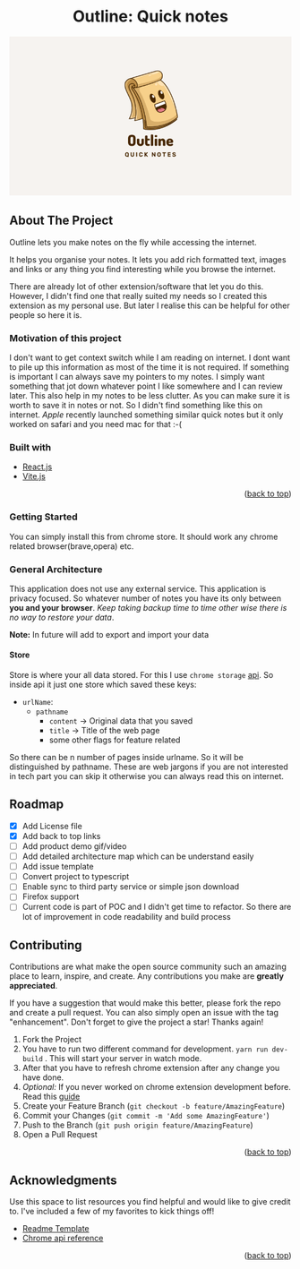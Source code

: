 <h1 align="center">Outline: Quick notes</h1>
<img src="./cover.png"/>

<!-- ABOUT THE PROJECT -->

## About The Project

Outline lets you make notes on the fly while accessing the internet.

It helps you organise your notes. It lets you add rich formatted text, images and links or any thing you find interesting while you browse the internet.

There are already lot of other extension/software that let you do this. However, I didn't find one that really suited my needs so I created this extension as my personal use. But later I realise this can be helpful for other people so here it is.

### Motivation of this project

I don't want to get context switch while I am reading on internet. I dont want to pile up this information as most of the time it is not required. If something is important I can always save my pointers to my notes. I simply want something that jot down whatever point I like somewhere and I can review later. This also help in my notes to be less clutter. As you can make sure it is worth to save it in notes or not. So I didn't find something like this on internet.
_Apple_ recently launched something similar quick notes but it only worked on safari and you need mac for that :-(

### Built with

- [React.js](https://reactjs.org/)
- [Vite.js](https://vitejs.dev)

<p align="right">(<a href="#top">back to top</a>)</p>

<!-- GETTING STARTED -->

### Getting Started

You can simply install this from chrome store. It should work any chrome related browser(brave,opera) etc.

### General Architecture

This application does not use any external service. This application is privacy focused. So whatever number of notes you have its only between **you and your browser**. _Keep taking backup time to time other wise there is no way to restore your data_.

**Note:** In future will add to export and import your data

#### Store

Store is where your all data stored. For this I use `chrome storage` [api](https://developer.chrome.com/docs/extensions/reference/storage/).
So inside api it just one store which saved these keys:

- `urlName`:
  - `pathname`
    - `content` -> Original data that you saved
    - `title` -> Title of the web page
    - some other flags for feature related

So there can be n number of pages inside urlname. So it will be distinguished by pathname. These are web jargons if you are not interested in tech part you can skip it otherwise you can always read this on internet.

<!-- ROADMAP -->

## Roadmap

- [x] Add License file
- [x] Add back to top links
- [ ] Add product demo gif/video
- [ ] Add detailed architecture map which can be understand easily
- [ ] Add issue template
- [ ] Convert project to typescript
- [ ] Enable sync to third party service or simple json download
- [ ] Firefox support
- [ ] Current code is part of POC and I didn't get time to refactor. So there are lot of improvement in code readability and build process

<!-- CONTRIBUTING -->

## Contributing

Contributions are what make the open source community such an amazing place to learn, inspire, and create. Any contributions you make are **greatly appreciated**.

If you have a suggestion that would make this better, please fork the repo and create a pull request. You can also simply open an issue with the tag "enhancement".
Don't forget to give the project a star! Thanks again!

1. Fork the Project
2. You have to run two different command for development. `yarn run dev-build` . This will start your server in watch mode.
3. After that you have to refresh chrome extension after any change you have done.
4. _Optional:_ If you never worked on chrome extension development before. Read this [guide](https://developer.chrome.com/docs/extensions/mv3/getstarted/)
5. Create your Feature Branch (`git checkout -b feature/AmazingFeature`)
6. Commit your Changes (`git commit -m 'Add some AmazingFeature'`)
7. Push to the Branch (`git push origin feature/AmazingFeature`)
8. Open a Pull Request

<p align="right">(<a href="#top">back to top</a>)</p>

<!-- ACKNOWLEDGMENTS -->

## Acknowledgments

Use this space to list resources you find helpful and would like to give credit to. I've included a few of my favorites to kick things off!

- [Readme Template](https://github.com/othneildrew/Best-README-Template)
- [Chrome api reference](https://developer.chrome.com/docs/extensions/reference/)

<p align="right">(<a href="#top">back to top</a>)</p>
